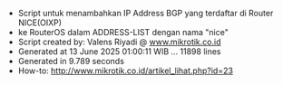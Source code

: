 - Script untuk menambahkan IP Address BGP yang terdaftar di Router NICE(OIXP)
- ke RouterOS dalam ADDRESS-LIST dengan nama "nice"
- Script created by: Valens Riyadi @ www.mikrotik.co.id
- Generated at 13 June 2025 01:00:11 WIB ... 11898 lines
- Generated in 9.789 seconds
- How-to: http://www.mikrotik.co.id/artikel_lihat.php?id=23
